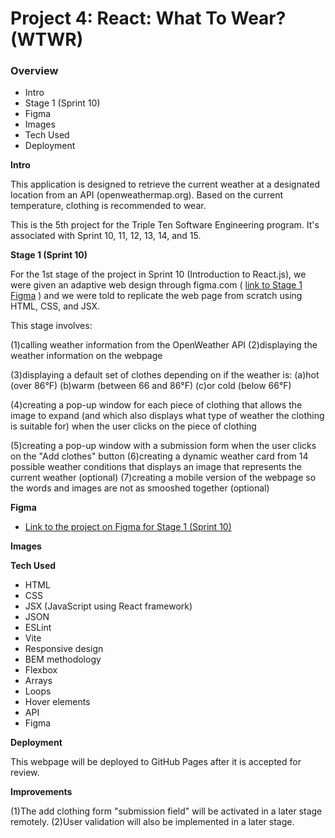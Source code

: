 # Project 4: React: What To Wear? (WTWR)

### Overview

- Intro
- Stage 1 (Sprint 10)
- Figma
- Images
- Tech Used
- Deployment

**Intro**

This application is designed to retrieve the current weather at a designated location from an API (openweathermap.org). Based on the current temperature, clothing is recommended to wear.

This is the 5th project for the Triple Ten Software Engineering program. It's associated with Sprint 10, 11, 12, 13, 14, and 15.

**Stage 1 (Sprint 10)**

For the 1st stage of the project in Sprint 10 (Introduction to React.js), we were given an adaptive web design through figma.com ( [link to Stage 1 Figma](https://www.figma.com/file/F03bTb81Pw8IDPj5Y9rc5i/Sprint-10-%7C-WTWR) ) and we were told to replicate the web page from scratch using HTML, CSS, and JSX.

This stage involves:

(1)calling weather information from the OpenWeather API
(2)displaying the weather information on the webpage

(3)displaying a default set of clothes depending on if the weather is:
(a)hot (over 86&deg;F)
(b)warm (between 66 and 86&deg;F)
(c)or cold (below 66&deg;F)

(4)creating a pop-up window for each piece of clothing that allows the image to expand (and which also displays what type of weather the clothing is suitable for) when the user clicks on the piece of clothing

(5)creating a pop-up window with a submission form when the user clicks on the "Add clothes" button
(6)creating a dynamic weather card from 14 possible weather conditions that displays an image that represents the current weather (optional)
(7)creating a mobile version of the webpage so the words and images are not as smooshed together (optional)

**Figma**

- [Link to the project on Figma for Stage 1 (Sprint 10)](https://www.figma.com/file/F03bTb81Pw8IDPj5Y9rc5i/Sprint-10-%7C-WTWR)

**Images**

**Tech Used**

- HTML
- CSS
- JSX (JavaScript using React framework)
- JSON
- ESLint
- Vite
- Responsive design
- BEM methodology
- Flexbox
- Arrays
- Loops
- Hover elements
- API
- Figma

**Deployment**

This webpage will be deployed to GitHub Pages after it is accepted for review.

**Improvements**

(1)The add clothing form "submission field" will be activated in a later stage remotely.
(2)User validation will also be implemented in a later stage.
